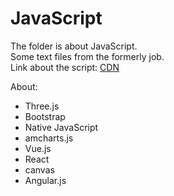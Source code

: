 # JavaScript
The folder is about JavaScript.<br/>
Some text files from the formerly job.<br/>
Link about the script: [CDN](http://www.bootcdn.cn/)

About:
* Three.js
* Bootstrap
* Native JavaScript
* amcharts.js
* Vue.js
* React
* canvas
* Angular.js
